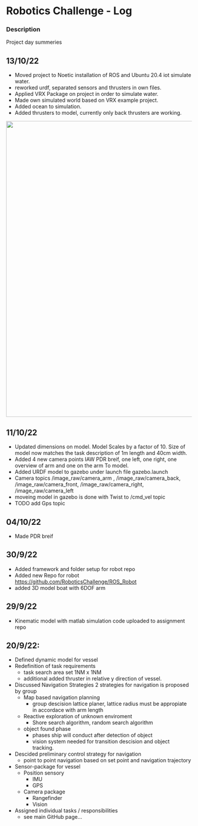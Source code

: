 # Robotics Challenge - Log

### Description
Project day summeries
## 13/10/22
- Moved project to Noetic installation of ROS and Ubuntu 20.4 iot simulate water.
- reworked urdf, separated sensors and thrusters in own files.
- Applied VRX Package on project in order to simulate water.
- Made own simulated world based on VRX example project.
- Added ocean to simulation.
- Added thrusters to model, currently only back thrusters are working. 
<img src="https://i.im.ge/2022/10/14/2axspM.gazebo.png" width="800">

## 11/10/22
- Updated dimensions on model. Model Scales by a factor of 10. Size of model now matches the task description
  of 1m length and 40cm width. 
- Added 4 new camera points IAW PDR breif, one left, one right, one overview of arm and one on the arm To model.
- Added URDF model to gazebo under launch file gazebo.launch
- Camera topics /image_raw/camera_arm , /image_raw/camera_back, /image_raw/camera_front, /image_raw/camera_right, /image_raw/camera_left
- moveing model in gazebo is done with Twist to /cmd_vel topic 
- TODO add Gps topic
 
## 04/10/22
- Made PDR breif

## 30/9/22
- Added framework and folder setup for robot repo
- Added new Repo for robot https://github.com/RoboticsChallenge/ROS_Robot
- added 3D model boat with 6DOF arm 

## 29/9/22
- Kinematic model with matlab simulation code uploaded to assignment repo

## 20/9/22:
- Defined dynamic model for vessel
- Redefinition of task requirements
  -  task search area set 1NM x 1NM
  -  additional added thruster in relative y direction of vessel.
- Discussed Navigation Strategies
2 strategies for navigation is proposed by group
  - Map based navigation planning
    - group descision lattice planer, lattice radius must be appropiate in accordace with arm length   
  - Reactive exploration of unknown enviroment
    - Shore search algorithm, random search algorithm  
  - object found phase
    - phases ship will conduct after detection of object
    - vision system needed for transition descision and object tracking.
- Descided preliminary control strategy for navigation
  - point to point navigation based on set point and navigation trajectory
- Sensor-package for vessel
  - Position sensory   
    - IMU
    - GPS
  - Camera package
    - Rangefinder
    - Vision   
- Assigned individual tasks / responsibilities
  - see main GitHub page...
